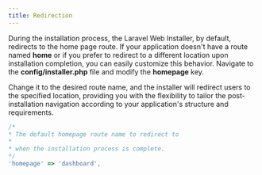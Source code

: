 ```yaml
---
title: Redirection
---
```

During the installation process, the Laravel Web Installer, by default, redirects to the home page route. If your application doesn't have a route named **home** or if you prefer to redirect to a different location upon installation completion, you can easily customize this behavior. Navigate to the **config/installer.php** file and modify the **homepage** key.

Change it to the desired route name, and the installer will redirect users to the specified location, providing you with the flexibility to tailor the post-installation navigation according to your application's structure and requirements.

```js
/*
* The default homepage route name to redirect to
*
* when the installation process is complete.
*/
'homepage' => 'dashboard',
```
